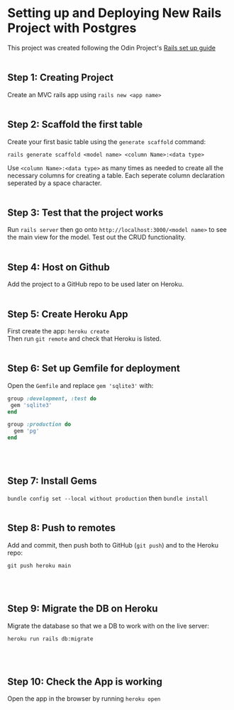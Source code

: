 # Setting up and Deploying New Rails Project with Postgres
This project was created following the Odin Project's [Rails set up guide](https://www.theodinproject.com/lessons/ruby-on-rails-installing-rails)
<br>
<br>

## Step 1: Creating Project
Create an MVC rails app using `rails new <app name>`
<br>
<br>

## Step 2: Scaffold the first table
Create your first basic table using the `generate scaffold` command:
```
rails generate scaffold <model name> <column Name>:<data type>
```
Use `<column Name>:<data type>` as many times as needed to create all the necessary columns for creating a table. Each seperate column declaration seperated by a space character.
<br>
<br>

## Step 3: Test that the project works
Run `rails server` then go onto `http://localhost:3000/<model name>` to see the main view for the model. Test out the CRUD functionality.
<br>
<br>

## Step 4: Host on Github
Add the project to a GitHub repo to be used later on Heroku.
<br>
<br>

## Step 5: Create Heroku App
First create the app: `heroku create`<br>
Then run `git remote` and check that Heroku is listed.
<br>
<br>

## Step 6: Set up Gemfile for deployment
Open the `Gemfile` and replace `gem 'sqlite3'` with:
```ruby
group :development, :test do
 gem 'sqlite3'
end

group :production do
  gem 'pg'
end
```
<br>
<br>

## Step 7: Install Gems
`bundle config set --local without production` then `bundle install`
<br>
<br>

## Step 8: Push to remotes
Add and commit, then push both to GitHub (`git push`) and to the Heroku repo: <br>
```
git push heroku main
```
<br>
<br>

## Step 9: Migrate the DB on Heroku
Migrate the database so that we a DB to work with on the live server:
```
heroku run rails db:migrate
```
<br>
<br>

## Step 10: Check the App is working
Open the app in the browser by running `heroku open`

